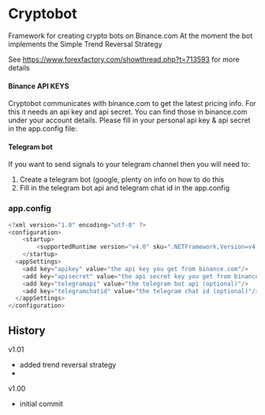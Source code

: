 # Cryptobot

Framework for creating crypto bots on Binance.com
At the moment the bot implements the Simple Trend Reversal Strategy

See https://www.forexfactory.com/showthread.php?t=713593 for more details


#### Binance API KEYS

Cryptobot communicates with binance.com to get the latest pricing info.
For this it needs an api key and api secret. You can find those in binance.com under your account details.
Please fill in your personal api key & api secret in the app.config file:

#### Telegram bot
If you want to send signals to your telegram channel then you will need to:

1) Create a telegram bot (google, plenty on info on how to do this
2) Fill in the telegram bot api and telegram chat id in the app.config


### app.config
```c#
<?xml version="1.0" encoding="utf-8" ?>
<configuration>
    <startup> 
        <supportedRuntime version="v4.0" sku=".NETFramework,Version=v4.6.1" />
    </startup>
  <appSettings>
    <add key="apikey" value="the api key you get from binance.com"/>
    <add key="apisecret" value="the api secret key you get from binance.com"/>
    <add key="telegramapi" value="the telegram bot api (optional)"/>
    <add key="telegramchatid" value="the telegram chat id (optional)"/>
  </appSettings>
</configuration>
```


## History

v1.01
- added trend reversal strategy
- 

v1.00
- initial commit